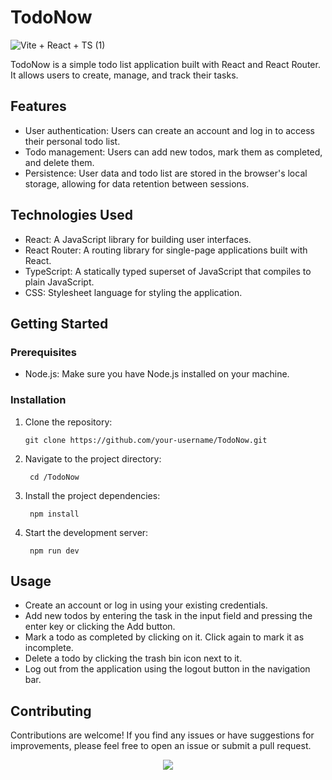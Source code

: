 


# TodoNow
![Vite + React + TS (1)](https://github.com/vishakh-abhayan/TodoNow/assets/94307781/b69a1d7e-04f2-42b8-b2c0-1730c8208f6e)



TodoNow is a simple todo list application built with React and React Router. It allows users to create, manage, and track their tasks.

## Features

- User authentication: Users can create an account and log in to access their personal todo list.
- Todo management: Users can add new todos, mark them as completed, and delete them.
- Persistence: User data and todo list are stored in the browser's local storage, allowing for data retention between sessions.

## Technologies Used

- React: A JavaScript library for building user interfaces.
- React Router: A routing library for single-page applications built with React.
- TypeScript: A statically typed superset of JavaScript that compiles to plain JavaScript.
- CSS: Stylesheet language for styling the application.

## Getting Started

### Prerequisites

- Node.js: Make sure you have Node.js installed on your machine.

### Installation

1. Clone the repository:

   ```shell
   git clone https://github.com/your-username/TodoNow.git
   ```
2. Navigate to the project directory:

   ```shell
    cd /TodoNow
   ```

3. Install the project dependencies:

   ```shell
    npm install
   ```

4. Start the development server:

   ```shell
    npm run dev
   ```

## Usage

- Create an account or log in using your existing credentials.
- Add new todos by entering the task in the input field and pressing the enter key or clicking the Add button.
- Mark a todo as completed by clicking on it. Click again to mark it as incomplete.
- Delete a todo by clicking the trash bin icon next to it.
- Log out from the application using the logout button in the navigation bar.

## Contributing

Contributions are welcome! If you find any issues or have suggestions for improvements, please feel free to open an issue or submit a pull request.




<div align="center">
<img src='https://miro.medium.com/v2/resize:fit:1358/1*e-CnQ3XcOSjznpnBhMXQKg.gif'/>
</div>

